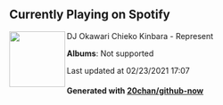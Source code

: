 ## Currently Playing on Spotify

[<img align="left" width="100" src="https://i.scdn.co/image/ab67616d0000b273bb7db6789175f1a2f0c40ca2">](https://open.spotify.com/album/3OQGM4AEB8vleBSv7TqQOJ)

DJ Okawari Chieko Kinbara - Represent

**Albums**: Not supported

Last updated at 02/23/2021 17:07

#### Generated with [20chan/github-now](https://github.com/20chan/github-now)


<!--
**20chan/20chan** is a ✨ _special_ ✨ repository because its `README.md` (this file) appears on your GitHub profile.

Here are some ideas to get you started:

- 🔭 I’m currently working on ...
- 🌱 I’m currently learning ...
- 👯 I’m looking to collaborate on ...
- 🤔 I’m looking for help with ...
- 💬 Ask me about ...
- 📫 How to reach me: ...
- 😄 Pronouns: ...
- ⚡ Fun fact: ...
-->
